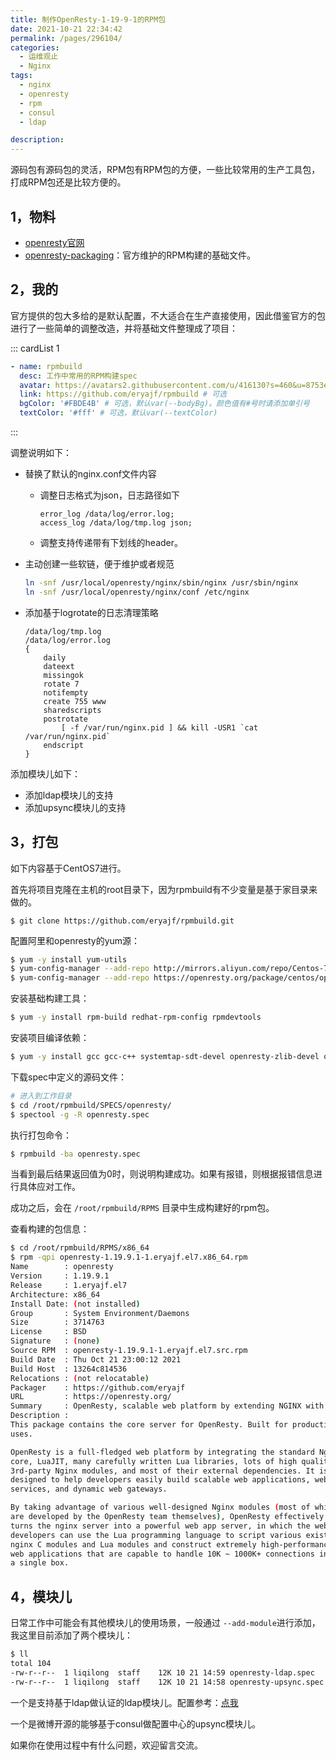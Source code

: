 ```yaml
---
title: 制作OpenResty-1-19-9-1的RPM包
date: 2021-10-21 22:34:42
permalink: /pages/296104/
categories: 
  - 运维观止
  - Nginx
tags: 
  - nginx
  - openresty
  - rpm
  - consul
  - ldap

description: 
---
```


源码包有源码包的灵活，RPM包有RPM包的方便，一些比较常用的生产工具包，打成RPM包还是比较方便的。

## 1，物料

- [openresty官网](https://openresty.org/cn/)
- [openresty-packaging](https://github.com/openresty/openresty-packaging)：官方维护的RPM构建的基础文件。

## 2，我的

官方提供的包大多给的是默认配置，不大适合在生产直接使用，因此借鉴官方的包进行了一些简单的调整改造，并将基础文件整理成了项目：

::: cardList 1
```yaml
- name: rpmbuild
  desc: 工作中常用的RPM构建spec
  avatar: https://avatars2.githubusercontent.com/u/416130?s=460&u=8753e86600e300a9811cdc539aa158deec2e2724&v=4 # 可选
  link: https://github.com/eryajf/rpmbuild # 可选
  bgColor: '#FBDE4B' # 可选，默认var(--bodyBg)。颜色值有#号时请添加单引号
  textColor: '#fff' # 可选，默认var(--textColor)
```
:::

调整说明如下：

- 替换了默认的nginx.conf文件内容

  - 调整日志格式为json，日志路径如下

    ```nginx
    error_log /data/log/error.log;
    access_log /data/log/tmp.log json;
    ```

  - 调整支持传递带有下划线的header。

- 主动创建一些软链，便于维护或者规范

  ```sh
  ln -snf /usr/local/openresty/nginx/sbin/nginx /usr/sbin/nginx
  ln -snf /usr/local/openresty/nginx/conf /etc/nginx
  ```

- 添加基于logrotate的日志清理策略

  ```nginx
  /data/log/tmp.log
  /data/log/error.log
  {
      daily
      dateext
      missingok
      rotate 7
      notifempty
      create 755 www
      sharedscripts
      postrotate
          [ -f /var/run/nginx.pid ] && kill -USR1 `cat /var/run/nginx.pid`
      endscript
  }
  ```

添加模块儿如下：

- 添加ldap模块儿的支持
- 添加upsync模块儿的支持

## 3，打包

如下内容基于CentOS7进行。

首先将项目克隆在主机的root目录下，因为rpmbuild有不少变量是基于家目录来做的。

```
$ git clone https://github.com/eryajf/rpmbuild.git
```

配置阿里和openresty的yum源：

```sh
$ yum -y install yum-utils
$ yum-config-manager --add-repo http://mirrors.aliyun.com/repo/Centos-7.repo
$ yum-config-manager --add-repo https://openresty.org/package/centos/openresty.repo
```

安装基础构建工具：

```sh
$ yum -y install rpm-build redhat-rpm-config rpmdevtools
```

安装项目编译依赖：

```sh
$ yum -y install gcc gcc-c++ systemtap-sdt-devel openresty-zlib-devel openresty-openssl-devel openresty-pcre-devel gd-devel openresty-openssl111-devel ccache
```

下载spec中定义的源码文件：

```sh
# 进入到工作目录
$ cd /root/rpmbuild/SPECS/openresty/
$ spectool -g -R openresty.spec
```

执行打包命令：

```sh
$ rpmbuild -ba openresty.spec
```

当看到最后结果返回值为0时，则说明构建成功。如果有报错，则根据报错信息进行具体应对工作。

成功之后，会在 `/root/rpmbuild/RPMS` 目录中生成构建好的rpm包。

查看构建的包信息：

```bash
$ cd /root/rpmbuild/RPMS/x86_64
$ rpm -qpi openresty-1.19.9.1-1.eryajf.el7.x86_64.rpm
Name        : openresty
Version     : 1.19.9.1
Release     : 1.eryajf.el7
Architecture: x86_64
Install Date: (not installed)
Group       : System Environment/Daemons
Size        : 3714763
License     : BSD
Signature   : (none)
Source RPM  : openresty-1.19.9.1-1.eryajf.el7.src.rpm
Build Date  : Thu Oct 21 23:00:12 2021
Build Host  : 13264c814536
Relocations : (not relocatable)
Packager    : https://github.com/eryajf
URL         : https://openresty.org/
Summary     : OpenResty, scalable web platform by extending NGINX with Lua
Description :
This package contains the core server for OpenResty. Built for production
uses.

OpenResty is a full-fledged web platform by integrating the standard Nginx
core, LuaJIT, many carefully written Lua libraries, lots of high quality
3rd-party Nginx modules, and most of their external dependencies. It is
designed to help developers easily build scalable web applications, web
services, and dynamic web gateways.

By taking advantage of various well-designed Nginx modules (most of which
are developed by the OpenResty team themselves), OpenResty effectively
turns the nginx server into a powerful web app server, in which the web
developers can use the Lua programming language to script various existing
nginx C modules and Lua modules and construct extremely high-performance
web applications that are capable to handle 10K ~ 1000K+ connections in
a single box.
```

## 4，模块儿

日常工作中可能会有其他模块儿的使用场景，一般通过 `--add-module`进行添加，我这里目前添加了两个模块儿：

```sh
$ ll
total 104
-rw-r--r--  1 liqilong  staff    12K 10 21 14:59 openresty-ldap.spec
-rw-r--r--  1 liqilong  staff    12K 10 21 14:58 openresty-upsync.spec
```

一个是支持基于ldap做认证的ldap模块儿。配置参考：[点我](https://wiki.eryajf.net/pages/3416.html#_6-nginx)

一个是微博开源的能够基于consul做配置中心的upsync模块儿。

如果你在使用过程中有什么问题，欢迎留言交流。